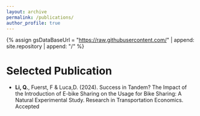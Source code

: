 ```yaml
---
layout: archive
permalink: /publications/
author_profile: true
---
```

{% assign gsDataBaseUrl = "https://raw.githubusercontent.com/" | append: site.repository | append: "/" %}


Selected Publication
======

* **Li, Q.**, Fuerst, F & Luca,D. (2024). Success in Tandem? The Impact of the Introduction of E-bike Sharing on the Usage for Bike Sharing: A Natural Experimental Study.  Research in Transportation Economics. Accepted
